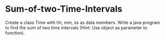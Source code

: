 # Sum-of-two-Time-Intervals
 Create a class Time with hh, mm, ss as data members. Write a java program to find the sum of two time intervals (Hint: Use object as parameter to function).

